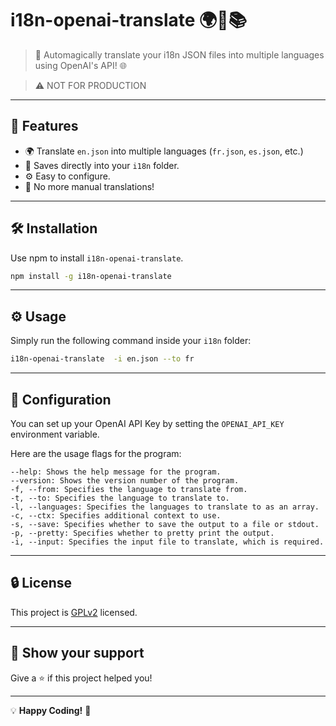 # i18n-openai-translate 🌍🔀📚

> 🤖 Automagically translate your i18n JSON files into multiple languages using OpenAI's API! 🌐

> ⚠️ NOT FOR PRODUCTION

---

## 🚀 Features

- 🌍 Translate `en.json` into multiple languages (`fr.json`, `es.json`, etc.)
- 💾 Saves directly into your `i18n` folder.
- ⚙️ Easy to configure.
- 🚫 No more manual translations!

---

## 🛠 Installation

Use npm to install `i18n-openai-translate`.

```bash
npm install -g i18n-openai-translate
```

---

## ⚙️ Usage

Simply run the following command inside your `i18n` folder:

```bash
i18n-openai-translate  -i en.json --to fr
```

---

## 📝 Configuration

You can set up your OpenAI API Key by setting the `OPENAI_API_KEY` environment variable.

Here are the usage flags for the program:

```text
--help: Shows the help message for the program.
--version: Shows the version number of the program.
-f, --from: Specifies the language to translate from.
-t, --to: Specifies the language to translate to.
-l, --languages: Specifies the languages to translate to as an array.
-c, --ctx: Specifies additional context to use.
-s, --save: Specifies whether to save the output to a file or stdout.
-p, --pretty: Specifies whether to pretty print the output.
-i, --input: Specifies the input file to translate, which is required.
```

---

## 🔒 License

This project is [GPLv2](LICENSE) licensed.

---

## 🌟 Show your support

Give a ⭐️ if this project helped you!

---

💡 **Happy Coding!** 🎉
